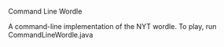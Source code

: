 Command Line Wordle

A command-line implementation of the NYT wordle. To play, run CommandLineWordle.java
